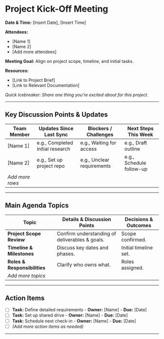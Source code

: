 # Project Kick-Off Meeting

**Date & Time:** [Insert Date], [Insert Time]

**Attendees:**
- [Name 1]
- [Name 2]
- [Add more attendees]

**Meeting Goal:** Align on project scope, timeline, and initial tasks.

**Resources:**
- [Link to Project Brief]
- [Link to Relevant Documentation]

*Quick Icebreaker: Share one thing you're excited about for this project.*

---

## Key Discussion Points & Updates

| Team Member      | Updates Since Last Sync | Blockers / Challenges | Next Steps This Week |
|-----------------|-------------------------|-----------------------|----------------------|
| [Name 1]        | e.g., Completed initial research | e.g., Waiting for access | e.g., Draft outline |
| [Name 2]        | e.g., Set up project repo | e.g., Unclear requirements | e.g., Schedule follow-up |
| *Add more rows* |                         |                       |                      |

---

## Main Agenda Topics

| Topic                       | Details & Discussion Points                     | Decisions & Outcomes |
|-----------------------------|-------------------------------------------------|----------------------|
| **Project Scope Review** | Confirm understanding of deliverables & goals.  | Scope confirmed.     |
| **Timeline & Milestones** | Discuss key dates and phases.                   | Initial timeline set.|
| **Roles & Responsibilities**| Clarify who owns what.                          | Roles assigned.      |
| *Add more topics* |                                                 |                      |

---

## Action Items

- [ ] **Task:** Define detailed requirements - **Owner:** [Name] - **Due:** [Date]
- [ ] **Task:** Set up shared drive - **Owner:** [Name] - **Due:** [Date]
- [ ] **Task:** Schedule next check-in - **Owner:** [Name] - **Due:** [Date]
- [ ] *(Add more action items as needed)*

---